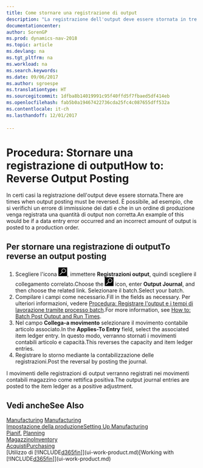 ```yaml
---
title: Come stornare una registrazione di output
description: "La registrazione dell'output deve essere stornata in tre casi diversi. È possibile, ad esempio, che si verifichi un errore di immissione dei dati e che in un ordine di produzione venga registrata una quantità di output non corretta."
documentationcenter: 
author: SorenGP
ms.prod: dynamics-nav-2018
ms.topic: article
ms.devlang: na
ms.tgt_pltfrm: na
ms.workload: na
ms.search.keywords: 
ms.date: 09/06/2017
ms.author: sgroespe
ms.translationtype: HT
ms.sourcegitcommit: 1dfba8b14019991c95f40ffd5f7fbaed5df414eb
ms.openlocfilehash: fab5b0a19467422736cda25fc4c087655dff532a
ms.contentlocale: it-ch
ms.lasthandoff: 12/01/2017

---
```

# <a name="how-to-reverse-output-posting"></a><span data-ttu-id="456ac-104">Procedura: Stornare una registrazione di output</span><span class="sxs-lookup"><span data-stu-id="456ac-104">How to: Reverse Output Posting</span></span>
<span data-ttu-id="456ac-105">In certi casi la registrazione dell'output deve essere stornata.</span><span class="sxs-lookup"><span data-stu-id="456ac-105">There are times when output posting must be reversed.</span></span> <span data-ttu-id="456ac-106">È possibile, ad esempio, che si verifichi un errore di immissione dei dati e che in un ordine di produzione venga registrata una quantità di output non corretta.</span><span class="sxs-lookup"><span data-stu-id="456ac-106">An example of this would be if a data entry error occurred and an incorrect amount of output is posted to a production order.</span></span>  

## <a name="to-reverse-an-output-posting"></a><span data-ttu-id="456ac-107">Per stornare una registrazione di output</span><span class="sxs-lookup"><span data-stu-id="456ac-107">To reverse an output posting</span></span>  
1.  <span data-ttu-id="456ac-108">Scegliere l'icona ![Cerca pagina o report](media/ui-search/search_small.png "icona Cerca pagina o report"), immettere **Registrazioni output**, quindi scegliere il collegamento correlato.</span><span class="sxs-lookup"><span data-stu-id="456ac-108">Choose the ![Search for Page or Report](media/ui-search/search_small.png "Search for Page or Report icon") icon, enter **Output Journal**, and then choose the related link.</span></span> <span data-ttu-id="456ac-109">Selezionare il batch.</span><span class="sxs-lookup"><span data-stu-id="456ac-109">Select your batch.</span></span>  
2. <span data-ttu-id="456ac-110">Compilare i campi come necessario.</span><span class="sxs-lookup"><span data-stu-id="456ac-110">Fill in the fields as necessary.</span></span> <span data-ttu-id="456ac-111">Per ulteriori informazioni, vedere [Procedura: Registrare l'output e i tempi di lavorazione tramite processo batch](production-how-to-post-output-quantity.md).</span><span class="sxs-lookup"><span data-stu-id="456ac-111">For more information, see [How to: Batch Post Output and Run Times](production-how-to-post-output-quantity.md).</span></span>
3.  <span data-ttu-id="456ac-112">Nel campo **Collega-a movimento** selezionare il movimento contabile articolo associato.</span><span class="sxs-lookup"><span data-stu-id="456ac-112">In the **Applies-To Entry** field, select the associated item ledger entry.</span></span> <span data-ttu-id="456ac-113">In questo modo, verranno stornati i movimenti contabili articolo e capacità.</span><span class="sxs-lookup"><span data-stu-id="456ac-113">This reverses the capacity and item ledger entries.</span></span>  
4. <span data-ttu-id="456ac-114">Registrare lo storno mediante la contabilizzazione delle registrazioni.</span><span class="sxs-lookup"><span data-stu-id="456ac-114">Post the reversal by posting the journal.</span></span>  

<span data-ttu-id="456ac-115">I movimenti delle registrazioni di output verranno registrati nei movimenti contabili magazzino come rettifica positiva.</span><span class="sxs-lookup"><span data-stu-id="456ac-115">The output journal entries are posted to the item ledger as a positive adjustment.</span></span>  

## <a name="see-also"></a><span data-ttu-id="456ac-116">Vedi anche</span><span class="sxs-lookup"><span data-stu-id="456ac-116">See Also</span></span>  
 <span data-ttu-id="456ac-117">[Manufacturing](production-manage-manufacturing.md)  </span><span class="sxs-lookup"><span data-stu-id="456ac-117">[Manufacturing](production-manage-manufacturing.md)  </span></span>  
 [<span data-ttu-id="456ac-118">Impostazione della produzione</span><span class="sxs-lookup"><span data-stu-id="456ac-118">Setting Up Manufacturing</span></span>](production-configure-production-processes.md)  
 <span data-ttu-id="456ac-119">[Pianif.](production-planning.md)    </span><span class="sxs-lookup"><span data-stu-id="456ac-119">[Planning](production-planning.md)    </span></span>  
 [<span data-ttu-id="456ac-120">Magazzino</span><span class="sxs-lookup"><span data-stu-id="456ac-120">Inventory</span></span>](inventory-manage-inventory.md)  
 [<span data-ttu-id="456ac-121">Acquisti</span><span class="sxs-lookup"><span data-stu-id="456ac-121">Purchasing</span></span>](purchasing-manage-purchasing.md)  
 <span data-ttu-id="456ac-122">[Utilizzo di [!INCLUDE[d365fin](includes/d365fin_md.md)]](ui-work-product.md)</span><span class="sxs-lookup"><span data-stu-id="456ac-122">[Working with [!INCLUDE[d365fin](includes/d365fin_md.md)]](ui-work-product.md)</span></span>  

